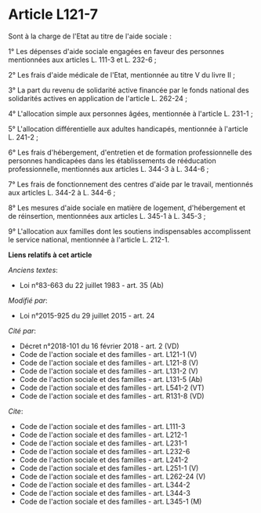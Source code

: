 # Article L121-7

Sont à la charge de l'Etat au titre de l'aide sociale : 

1° Les dépenses d'aide sociale engagées en faveur des personnes mentionnées aux articles L. 111-3 et L. 232-6 ; 

2° Les frais d'aide médicale de l'Etat, mentionnée au titre V du livre II ; 

3° La part du revenu de solidarité active financée par le fonds national des solidarités actives en application de l'article
L. 262-24 ; 

4° L'allocation simple aux personnes âgées, mentionnée à l'article L. 231-1 ; 

5° L'allocation différentielle aux adultes handicapés, mentionnée à l'article L. 241-2 ; 

6° Les frais d'hébergement, d'entretien et de formation professionnelle des personnes handicapées dans les établissements de
rééducation professionnelle, mentionnés aux articles L. 344-3 à L. 344-6 ; 

7° Les frais de fonctionnement des centres d'aide par le travail, mentionnés aux articles L. 344-2 à L. 344-6 ; 

8° Les mesures d'aide sociale en matière de logement, d'hébergement et de réinsertion, mentionnées aux articles L. 345-1 à L.
345-3 ; 

9° L'allocation aux familles dont les soutiens indispensables accomplissent le service national, mentionnée à l'article L.
212-1.

**Liens relatifs à cet article**

_Anciens textes_:

  - Loi n°83-663 du 22 juillet 1983 - art. 35 (Ab)

_Modifié par_:

  - Loi n°2015-925 du 29 juillet 2015 - art. 24

_Cité par_:

  - Décret n°2018-101 du 16 février 2018 - art. 2 (VD)
  - Code de l'action sociale et des familles - art. L121-1 (V)
  - Code de l'action sociale et des familles - art. L121-8 (V)
  - Code de l'action sociale et des familles - art. L131-2 (V)
  - Code de l'action sociale et des familles - art. L131-5 (Ab)
  - Code de l'action sociale et des familles - art. L541-2 (VT)
  - Code de l'action sociale et des familles - art. R131-8 (VD)

_Cite_:

  - Code de l'action sociale et des familles - art. L111-3
  - Code de l'action sociale et des familles - art. L212-1
  - Code de l'action sociale et des familles - art. L231-1
  - Code de l'action sociale et des familles - art. L232-6
  - Code de l'action sociale et des familles - art. L241-2
  - Code de l'action sociale et des familles - art. L251-1 (V)
  - Code de l'action sociale et des familles - art. L262-24 (V)
  - Code de l'action sociale et des familles - art. L344-2
  - Code de l'action sociale et des familles - art. L344-3
  - Code de l'action sociale et des familles - art. L345-1 (M)
